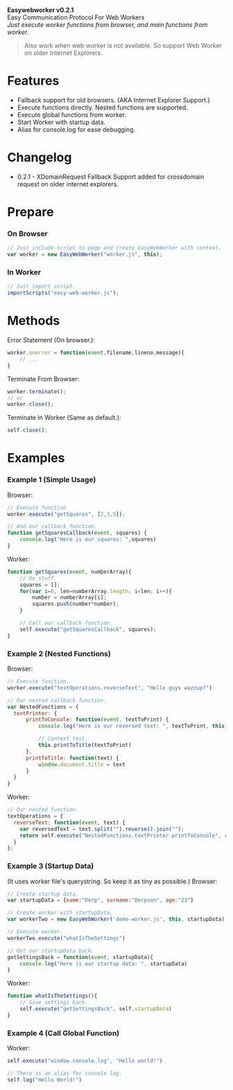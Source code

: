 **Easywebworker v0.2.1**<br>
Easy Communication Protocol For Web Workers<br>
*Just execute worker functions from browser, and main functions from worker.*

> Also work when web worker is not available. So support Web Worker on older Internet Explorers.

# Features
- Fallback support for old browsers. (AKA Internet Explorer Support.)
- Execute functions directly. Nested functions are supported.
- Execute global functions from worker.
- Start Worker with startup data.
- Alias for console.log for ease debugging.

# Changelog
- 0.2.1 - XDomainRequest Fallback Support added for crossdomain request on older internet explorers.

# Prepare

### On Browser

```javascript
// Just include script to page and create EasyWebWorker with context.
var worker = new EasyWebWorker("worker.js", this);
```

### In Worker

```javascript
// Just import script.
importScripts("easy-web-worker.js");
```

# Methods
Error Statement (On browser.):
```javascript
worker.onerror = function(event,filename,lineno,message){
    // ...
}
```

Terminate From Browser:
```javascript
worker.terminate();
// or
worker.close();
```

Terminate In Worker (Same as default.):
```javascript
self.close();
```

# Examples

### Example 1 (Simple Usage)
Browser:
```javascript
// Execute function
worker.execute("getSquares", [2,3,5]);

// And our callback function.
function getSquaresCallback(event, squares) {
    console.log("Here is our squares: ",squares)
}
```

Worker:
```javascript
function getSquares(event, numberArray){
    // Do stuff.
    squares = [];
    for(var i=0, len=numberArray.length; i<len; i++){
        number = numberArray[i];
        squares.push(number*number);
    }

    // Call our callback function.
    self.execute("getSquaresCallback", squares);
}
```


### Example 2 (Nested Functions)
Browser:
```javascript
// Execute function.
worker.execute("textOperations.reverseText", "Hello guys wazzup?")

// Our nested callback function.
var NestedFunctions = {
  textPrinter: {
      printToConsole: function(event, textToPrint) {
          console.log("Here is our reversed text: ", textToPrint, this)

          // Context test.
          this.printToTitle(textToPrint)
      },
      printToTitle: function(text) {
          window.document.title = text
      }
  }
}
```
Worker:
```javascript
// Our nested function.
textOperations = {
  reverseText: function(event, text) {
    var reversedText = text.split("").reverse().join("");
    return self.execute("NestedFunctions.textPrinter.printToConsole", reversedText);
  }
};
```

### Example 3 (Startup Data)<br>
(It uses worker file's querystring. So keep it as tiny as possible.)
Browser:
```javascript
// Create startup data.
var startupData = {name:"Derp", surname:"Derpson", age:"23"}

// Create worker with startupData.
var workerTwo = new EasyWebWorker('demo-worker.js', this, startupData)

// Execute worker.
workerTwo.execute("whatIsTheSettings")

// Get our startupData back.
getSettingsBack = function(event, startupData){
    console.log("Here is our startup data: ", startupData)
}
```

Worker:
```javascript
function whatIsTheSettings(){
    // Give settings back.
    self.execute("getSettingsBack", self.startupData)
}
```

### Example 4 (Call Global Function)<br>
Worker:
```javascript
self.execute("window.console.log", "Hello world!")

// There is an alias for console log.
self.log("Hello World!")
```
